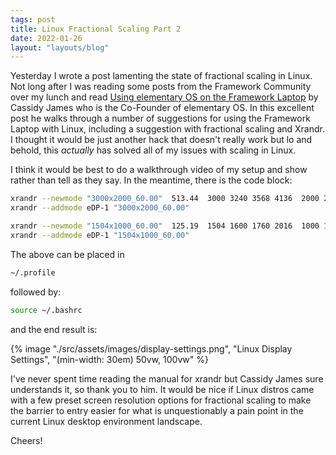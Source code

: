 ```yaml
---
tags: post
title: Linux Fractional Scaling Part 2
date: 2022-01-26
layout: "layouts/blog"
---
```


Yesterday I wrote a post lamenting the state of fractional scaling in Linux. Not long after I was reading some posts from the Framework Community over my lunch and read [Using elementary OS on the Framework Laptop](https://community.frame.work/t/using-elementary-os-on-the-framework-laptop/4453) by Cassidy James who is the Co-Founder of elementary OS. In this excellent post he walks through a number of suggestions for using the Framework Laptop with Linux, including a suggestion with fractional scaling and Xrandr. I thought it would be just another hack that doesn't really work but lo and behold, this *actually* has solved all of my issues with scaling in Linux.

I think it would be best to do a walkthrough video of my setup and show rather than tell as they say. In the meantime, there is the code block:

```bash
xrandr --newmode "3000x2000_60.00"  513.44  3000 3240 3568 4136  2000 2001 2004 2069  -HSync +Vsync
xrandr --addmode eDP-1 "3000x2000_60.00"

xrandr --newmode "1504x1000_60.00"  125.19  1504 1600 1760 2016  1000 1001 1004 1035  -HSync +Vsync
xrandr --addmode eDP-1 "1504x1000_60.00"
```

The above can be placed in
```bash
~/.profile
```
followed by:
```bash
source ~/.bashrc
```

and the end result is:

{% image "./src/assets/images/display-settings.png", "Linux Display Settings", "(min-width: 30em) 50vw, 100vw" %}

I've never spent time reading the manual for xrandr but Cassidy James sure understands it, so thank you to him. It would be nice if Linux distros came with a few preset screen resolution options for fractional scaling to make the barrier to entry easier for what is unquestionably a pain point in the current Linux desktop environment landscape.

Cheers!